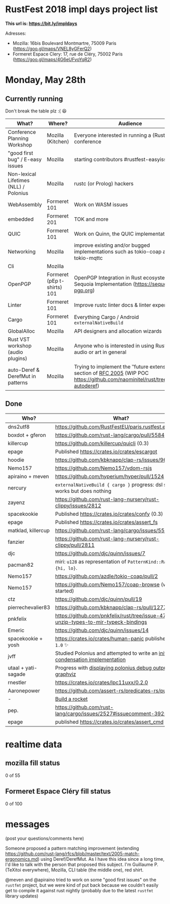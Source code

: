 # RustFest 2018 impl days project list

**This url is: https://bit.ly/impldays**

Adresses:

* Mozilla: 16bis Boulevard Montmartre, 75009 Paris (https://goo.gl/maps/VNEL8yGFerQ2)
* Formeret Espace Clery: 17, rue de Cléry, 75002 Paris (https://goo.gl/maps/4G6eUFvoYqR2)

# Monday, May 28th

## Currently running

Don't break the table plz :( :laughing:

| What? | Where? | Audience  |
| -------- | -------- | -------- |
| Conference Planning Workshop | Mozilla (Kitchen) | Everyone interested in running a (Rust) conference |
| "good first bug" / E-easy issues | Mozilla | starting contributors #rustfest-easyissues |
| Non-lexical Lifetimes (NLL) / Polonius | Mozilla | rustc (or Prolog) hackers |
| WebAssembly | Formeret 101 | Work on WASM issues |
| embedded | Formeret 201 | TOK and more |
| QUIC | Formeret 101 | Work on Quinn, the QUIC implementation |
| Networking | Mozilla | improve existing and/or bugged implementations such as tokio-coap and tokio-mqttc |
| Cli | Mozilla | |
| OpenPGP | Formeret (pEp t-shirts) 101 | OpenPGP Integration in Rust ecosystem / Sequoia Implementation (https://sequoia-pgp.org)
| Linter | Formeret 101 | Improve rustc linter docs & linter experiments |
| Cargo  | Formeret 101  | Everything Cargo / Android `externalNativeBuild` |
| GlobalAlloc | Mozilla | API designers and allocation wizards |
| Rust VST workshop (audio plugins) | Mozilla | Anyone who is interested in using Rust for audio or art in general
| auto-Deref & DerefMut in patterns | Mozilla | Trying to implement the ‶future extension″ section of [RFC 2005](https://github.com/rust-lang/rfcs/blob/master/text/2005-match-ergonomics.md) (WIP POC https://github.com/naominitel/rust/tree/match-autoderef) |



## Done

| Who?            | What? |
| --------        | ----- |
| dns2utf8        | https://github.com/RustFestEU/paris.rustfest.eu/pull/57 |
| boxdot + gferon | https://github.com/rust-lang/cargo/pull/5584 |
| killercup       | https://github.com/killercup/quicli (0.3) |
| epage           | Published https://crates.io/crates/escargot |
| hoodie          | https://github.com/kbknapp/clap-rs/issues/965 |
| Nemo157         | https://github.com/Nemo157/vdom-rsjs |
|apiraino + meven | https://github.com/hyperium/hyper/pull/1524 |
| nercury         | `externalNativeBuild { cargo }` progress: dsl syntax works but does nothing |
| zayenz          | https://github.com/rust-lang-nursery/rust-clippy/issues/2812 |
| spacekookie | Published https://crates.io/crates/confy (0.3) |
| epage       | Published https://crates.io/crates/assert_fs |
| matklad, killercup | https://github.com/rust-lang/cargo/issues/5586 |
| fanzier | https://github.com/rust-lang-nursery/rust-clippy/pull/2811 |
| djc | https://github.com/djc/quinn/issues/7 |
| pacman82 | miri: `u128` as representation of `PatternKind::Range {hi, lo}`.
| Nemo157 | https://github.com/azdle/tokio-coap/pull/2 |
| Nemo157 | https://github.com/Nemo157/coap-browse (well, started) |
| ctz | https://github.com/djc/quinn/pull/19 |
| pierrechevalier83 | https://github.com/kbknapp/clap-rs/pull/1277 |
| pnkfelix | https://github.com/pnkfelix/rust/tree/issue-47184-unzip-types-to-mir-typeck-bindings |
| Emeric | https://github.com/djc/quinn/issues/14 |
| spacekookie + yosh | https://crates.io/crates/human-panic published a ✨ `1.0` ✨  |
| jvff | Studied Polonius and attempted to write an [initial CFG condensation implementation](https://github.com/jvff/polonius/compare/master...jvff:condense-cfg) |
| utaal + yati-sagade | Progress with [displaying polonius debug output with graphviz](https://github.com/rust-lang-nursery/polonius/issues/12) |
| rnestler | https://crates.io/crates/lpc11uxx/0.2.0 |
| Aaronepower     | https://github.com/assert-rs/predicates-rs/pull/39 |
| - | [Build a rocket](https://twitter.com/simukis/status/1001122476011802626) |
| pep. | https://github.com/rust-lang/cargo/issues/2527#issuecomment-392552719 |
| epage | published https://crates.io/crates/assert_cmd |

# realtime data

## mozilla fill status

0 of 55

## Formeret Espace Cléry fill status

0 of 100

# messages

(post your questions/comments here)

Someone proposed a pattern matching improvement (extending https://github.com/rust-lang/rfcs/blob/master/text/2005-match-ergonomics.md) using Deref/DerefMut. As I have this idea since a long time, I'd like to talk with the person that proposed this subject. I'm Guillaume P. (TeXitoi everywhere), Mozilla, CLI table (the middle one), red shirt.

@meven and @apiraino tried to work on some "good first issues" on the `rustfmt` project, but we were kind of put back because we couldn't easily get to compile it against rust nightly (probably due to the latest `rustfmt` library updates)

